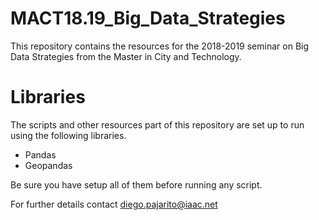 # MACT18.19_Big_Data_Strategies
This repository contains the resources for the 2018-2019 seminar on Big Data Strategies from the Master in City and Technology.

# Libraries
The scripts and other resources part of this repository are set up to run using the following libraries. 

- Pandas
- Geopandas

Be sure you have setup all of them before running any script.

For further details contact diego.pajarito@iaac.net

